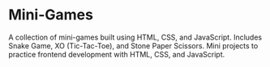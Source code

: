 # Mini-Games
A collection of mini-games built using HTML, CSS, and JavaScript. Includes Snake Game, XO (Tic-Tac-Toe), and Stone Paper Scissors.  Mini projects to practice frontend development with HTML, CSS, and JavaScript.
